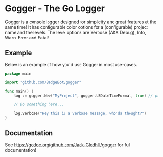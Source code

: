 # Gogger - The Go Logger

Gogger is a console logger designed for simplicity and great features at the same time! It has configurable color options for a (configurable) project name and the levels. The level options are Verbose (AKA Debug), Info, Warn, Error and Fatal! 

## Example

Below is an example of how you'd use Gogger in most use-cases. 
```go
package main

import "github.com/BadgeBot/gogger"

func main() {
    log := gogger.New("MyProject", gogger.USDateTimeFormat, true) // project name, datetime format, use colors?

    // Do something here...

    log.Verbose("Hey this is a verbose message, who'da thought?")
}
```

## Documentation

See https://godoc.org/github.com/Jack-Gledhill/gogger for full documentation!
